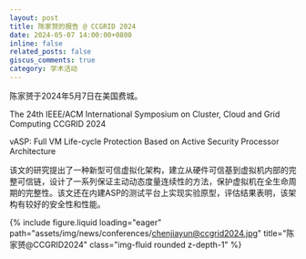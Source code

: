 ```yaml
---
layout: post
title: 陈家赟的报告 @ CCGRID 2024
date: 2024-05-07 14:00:00+0800
inline: false
related_posts: false
giscus_comments: true
category: 学术活动
---
```


陈家赟于2024年5月7日在美国费城。

The 24th IEEE/ACM International Symposium on Cluster, Cloud and Grid Computing
CCGRID 2024

vASP: Full VM Life-cycle Protection Based on Active Security Processor Architecture

该文的研究提出了一种新型可信虚拟化架构，建立从硬件可信基到虚拟机内部的完整可信链，设计了一系列保证主动动态度量连续性的方法，保护虚拟机在全生命周期的完整性。该文还在内建ASP的测试平台上实现实验原型，评估结果表明，该架构有较好的安全性和性能。

{% include figure.liquid loading="eager" path="assets/img/news/conferences/chenjiayun@ccgrid2024.jpg" title="陈家赟@CCGRID2024" class="img-fluid rounded z-depth-1" %}

